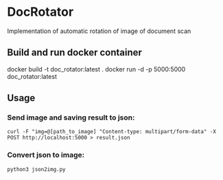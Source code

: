 # DocRotator
Implementation of automatic rotation of image of document scan

## Build and run docker container
docker build -t doc_rotator:latest .
docker run -d -p 5000:5000 doc_rotator:latest

## Usage
### Send image and saving result to json:
`curl -F "img=@[path_to_image] "Content-type: multipart/form-data" -X POST http://localhost:5000 > result.json`

### Convert json to image:
`python3 json2img.py`
